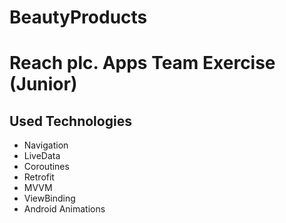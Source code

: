 # BeautyProducts

# Reach plc. Apps Team Exercise (Junior)

## Used Technologies

- Navigation
- LiveData
- Coroutines
- Retrofit
- MVVM
- ViewBinding
- Android Animations

